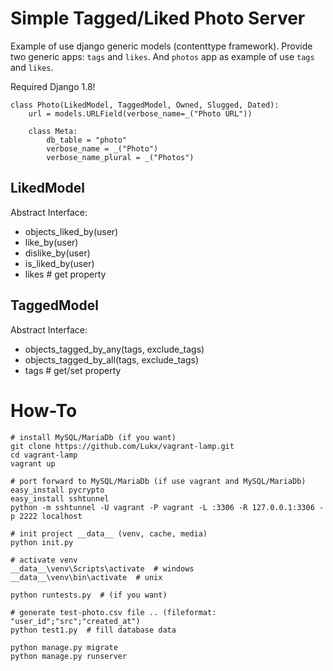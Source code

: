 # Simple Tagged/Liked Photo Server

Example of use django generic models (contenttype framework). Provide two 
generic apps: `tags` and `likes`. And `photos` app as example of use `tags` and
 `likes`.

Required Django 1.8!

    class Photo(LikedModel, TaggedModel, Owned, Slugged, Dated):
        url = models.URLField(verbose_name=_("Photo URL"))
        
        class Meta:
            db_table = "photo"
            verbose_name = _("Photo")
            verbose_name_plural = _("Photos")

## LikedModel ##

Abstract Interface:

 - objects_liked_by(user)
 - like_by(user)
 - dislike_by(user)
 - is_liked_by(user)
 - likes  # get property

## TaggedModel ##

Abstract Interface:

 - objects_tagged_by_any(tags, exclude_tags)
 - objects_tagged_by_all(tags, exclude_tags)
 - tags  # get/set property

# How-To

    # install MySQL/MariaDb (if you want)
    git clone https://github.com/Lukx/vagrant-lamp.git
    cd vagrant-lamp
    vagrant up
    
    # port forward to MySQL/MariaDb (if use vagrant and MySQL/MariaDb)
    easy_install pycrypto
    easy_install sshtunnel
    python -m sshtunnel -U vagrant -P vagrant -L :3306 -R 127.0.0.1:3306 -p 2222 localhost
    
    # init project __data__ (venv, cache, media)
    python init.py
    
    # activate venv
    __data__\venv\Scripts\activate  # windows
    __data__\venv\bin\activate  # unix
    
    python runtests.py  # (if you want)
    
    # generate test-photo.csv file .. (fileformat: "user_id";"src";"created_at")
    python test1.py  # fill database data
    
    python manage.py migrate
    python manage.py runserver
